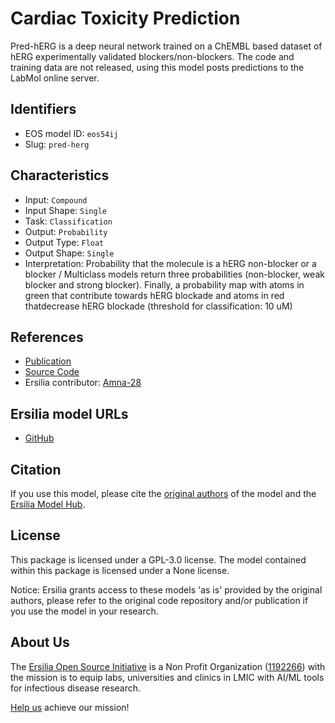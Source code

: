 # Cardiac Toxicity Prediction

Pred-hERG is a deep neural network trained on a ChEMBL based dataset of hERG experimentally validated blockers/non-blockers. The code and training data are not released, using this model posts predictions to the LabMol online server.

## Identifiers

* EOS model ID: `eos54ij`
* Slug: `pred-herg`

## Characteristics

* Input: `Compound`
* Input Shape: `Single`
* Task: `Classification`
* Output: `Probability`
* Output Type: `Float`
* Output Shape: `Single`
* Interpretation: Probability that the molecule is a hERG non-blocker or a blocker / Multiclass models return three probabilities (non-blocker, weak blocker and strong blocker). Finally, a probability map with atoms in green that contribute towards hERG blockade and atoms in red thatdecrease hERG blockade (threshold for classification: 10 uM)

## References

* [Publication](https://www.ncbi.nlm.nih.gov/pmc/articles/PMC5720373/pdf/nihms854187.pdf)
* [Source Code](http://predherg.labmol.com.br/)
* Ersilia contributor: [Amna-28](https://github.com/Amna-28)

## Ersilia model URLs
* [GitHub](https://github.com/ersilia-os/eos54ij)

## Citation

If you use this model, please cite the [original authors](https://www.ncbi.nlm.nih.gov/pmc/articles/PMC5720373/pdf/nihms854187.pdf) of the model and the [Ersilia Model Hub](https://github.com/ersilia-os/ersilia/blob/master/CITATION.cff).

## License

This package is licensed under a GPL-3.0 license. The model contained within this package is licensed under a None license.

Notice: Ersilia grants access to these models 'as is' provided by the original authors, please refer to the original code repository and/or publication if you use the model in your research.

## About Us

The [Ersilia Open Source Initiative](https://ersilia.io) is a Non Profit Organization ([1192266](https://register-of-charities.charitycommission.gov.uk/charity-search/-/charity-details/5170657/full-print)) with the mission is to equip labs, universities and clinics in LMIC with AI/ML tools for infectious disease research.

[Help us](https://www.ersilia.io/donate) achieve our mission!